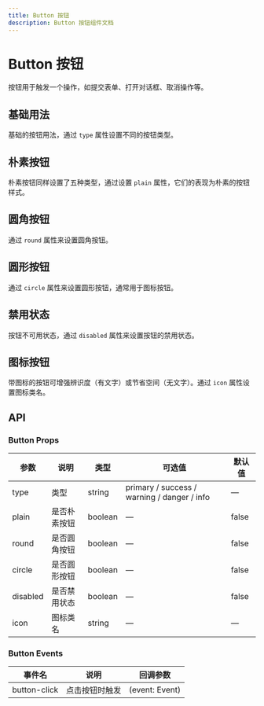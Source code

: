 ```yaml
---
title: Button 按钮
description: Button 按钮组件文档
---
```


# Button 按钮

按钮用于触发一个操作，如提交表单、打开对话框、取消操作等。

## 基础用法

基础的按钮用法，通过 `type` 属性设置不同的按钮类型。

<preview path="../demo/Button/Basic.vue" title="基础用法" description="使用 type 属性来定义 Button 的样式"></preview>

## 朴素按钮

朴素按钮同样设置了五种类型，通过设置 `plain` 属性，它们的表现为朴素的按钮样式。

<preview path="../demo/Button/Plain.vue" title="朴素按钮" description="通过 plain 属性设置朴素按钮"></preview>

## 圆角按钮

通过 `round` 属性来设置圆角按钮。

<preview path="../demo/Button/Round.vue" title="圆角按钮" description="通过 round 属性设置圆角按钮"></preview>

## 圆形按钮

通过 `circle` 属性来设置圆形按钮，通常用于图标按钮。

<preview path="../demo/Button/Circle.vue" title="圆形按钮" description="通过 circle 属性设置圆形按钮"></preview>

## 禁用状态

按钮不可用状态，通过 `disabled` 属性来设置按钮的禁用状态。

<preview path="../demo/Button/Disabled.vue" title="禁用状态" description="通过 disabled 属性设置按钮禁用状态"></preview>

## 图标按钮

带图标的按钮可增强辨识度（有文字）或节省空间（无文字）。通过 `icon` 属性设置图标类名。

<preview path="../demo/Button/Icon.vue" title="图标按钮" description="通过 icon 属性设置图标按钮"></preview>

## API

### Button Props

| 参数 | 说明 | 类型 | 可选值 | 默认值 |
| --- | --- | --- | --- | --- |
| type | 类型 | string | primary / success / warning / danger / info | — |
| plain | 是否朴素按钮 | boolean | — | false |
| round | 是否圆角按钮 | boolean | — | false |
| circle | 是否圆形按钮 | boolean | — | false |
| disabled | 是否禁用状态 | boolean | — | false |
| icon | 图标类名 | string | — | — |

### Button Events

| 事件名 | 说明 | 回调参数 |
| --- | --- | --- |
| button-click | 点击按钮时触发 | (event: Event) |